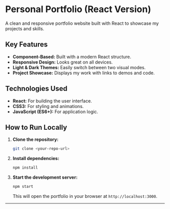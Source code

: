 # Personal Portfolio (React Version)

A clean and responsive portfolio website built with React to showcase my projects and skills.

## Key Features

*   **Component-Based:** Built with a modern React structure.
*   **Responsive Design:** Looks great on all devices.
*   **Light & Dark Themes:** Easily switch between two visual modes.
*   **Project Showcase:** Displays my work with links to demos and code.

## Technologies Used

*   **React:** For building the user interface.
*   **CSS3:** For styling and animations.
*   **JavaScript (ES6+):** For application logic.

## How to Run Locally

1.  **Clone the repository:**
    ```sh
    git clone <your-repo-url>
    ```
2.  **Install dependencies:**
    ```sh
    npm install
    ```
3.  **Start the development server:**
    ```sh
    npm start
    ```
    This will open the portfolio in your browser at `http://localhost:3000`.

---
